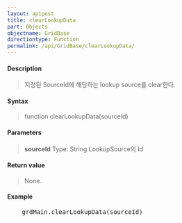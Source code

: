 ```yaml
---
layout: apipost
title: clearLookupData
part: Objects
objectname: GridBase
directiontype: Function
permalink: /api/GridBase/clearLookupData/
---
```



#### Description

> 지정된 SourceId에 해당하는 lookup source를 clear한다.

#### Syntax

> function clearLookupData(sourceId)

#### Parameters

> **sourceId**
> Type: String
> LookupSource의 Id

#### Return value

> None.

#### Example

<pre class="prettyprint">
    grdMain.clearLookupData(sourceId)
</pre>

